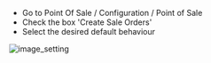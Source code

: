 - Go to Point Of Sale / Configuration / Point of Sale
- Check the box 'Create Sale Orders'
- Select the desired default behaviour

![image_setting](../static/description/res_config_settings_form.png)
